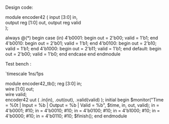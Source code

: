 Design code:

module encoder42 (
    input [3:0] in,      
    output reg [1:0] out, 
    output reg valid      
);

always @(*) begin
    case (in)
        4'b0001: begin
            out = 2'b00; 
            valid = 1'b1;
        end
        4'b0010: begin
            out = 2'b01; 
            valid = 1'b1;
        end
        4'b0100: begin
            out = 2'b10; 
            valid = 1'b1;
        end
        4'b1000: begin
            out = 2'b11; 
            valid = 1'b1;
        end
        default: begin
            out = 2'b00; 
            valid = 1'b0;
        end
    endcase
end
endmodule


Test bench :

`timescale 1ns/1ps

module encoder42_tb();
reg [3:0] in;        
wire [1:0] out;     
wire valid;        
encoder42 uut (
    .in(in),
    .out(out),
    .valid(valid)
);
initial 
begin
    $monitor("Time = %0t | Input = %b | Output = %b | Valid = %b", $time, in, out, valid);
    in = 4'b0001; #10;
    in = 4'b0010; #10;
    in = 4'b0100; #10;
    in = 4'b1000; #10;
    in = 4'b0000; #10;
    in = 4'b0110; #10;
    $finish();
end
endmodule


